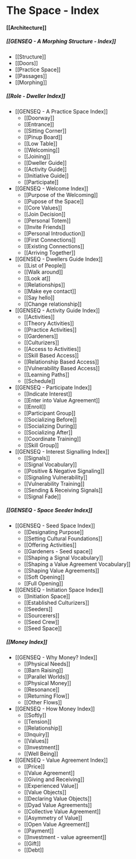 # The Space - Index

#### [[Architecture]]

##### [[GENSEQ - A Morphing Structure - Index]]
- [[Structure]]
- [[Doors]]
- [[Practice Space]]
- [[Passages]]
- [[Morphing]]

##### [[Role - Dweller Index]]
- [[GENSEQ - A Practice Space Index]]
	- [[Doorway]]
	- [[Entrance]]
	- [[Sitting Corner]]
	- [[Pinup Board]]
	- [[Low Table]]
	- [[Welcoming]]
	- [[Joining]]
	- [[Dweller Guide]]
	- [[Activity Guide]]
	- [[Initiative Guide]]
	- [[Participate]]
- [[GENSEQ - Welcome Index]]
	- [[Purpose of the Welcoming]]
	- [[Pupose of the Space]]
	- [[Core Values]]
	- [[Join Decision]]
	- [[Personal Totem]]
	- [[Invite Friends]]
	- [[Personal Introduction]]
	- [[First Connections]]
	- [[Existing Connections]]
	- [[Arriving Together]]
- [[GENSEQ - Dwellers Guide Index]]
	- [[List of People]]
	- [[Walk around]]
	- [[Look at]]
	- [[Relationships]]
	- [[Make eye contact]]
	- [[Say hello]]
	- [[Change relationship]]
- [[GENSEQ - Activity Guide Index]]
	- [[Activities]]
	- [[Theory Activities]]
	- [[Practice Activities]]
	- [[Gardeners]]
	- [[Culturizers]]
	- [[Access to Activities]]
	- [[Skill Based Access]]
	- [[Relationship Based Access]]
	- [[Vulnerability Based Access]]
	- [[Learning Paths]]
	- [[Schedule]]
- [[GENSEQ - Participate Index]]
	- [[Indicate Interest]]
	- [[Enter into Value Agreement]]
	- [[Enroll]]
	- [[Participant Group]]
	- [[Socializing Before]]
	- [[Socializing During]]
	- [[Socializing After]]
	- [[Coordinate Training]]
	- [[Skill Group]]
- [[GENSEQ - Interest Signalling Index]]
	- [[Signals]]
	- [[Signal Vocabulary]]
	- [[Positive & Negative Signaling]]
	- [[Signaling Vulnerability]]
	- [[Vulnerability Training]]
	- [[Sending & Receiving Signals]]
	- [[Signal Fade]]

##### [[GENSEQ - Space Seeder Index]]
- [[GENSEQ - Seed Space Index]]
	- [[Designating Purpose]]
	- [[Setting Cultural Foundations]]
	- [[Offering Activities]]
	- [[Gardeners - Seed space]]
	- [[Shaping a Signal Vocabulary]]
	- [[Shaping a Value Agreement Vocabulary]]
	- [[Shaping Value Agreements]]
	- [[Soft Opening]]
	- [[Full Opening]]
- [[GENSEQ - Initiation Space Index]]
	- [[Initiation Space]]
	- [[Established Culturizers]]
	- [[Seeders]]
	- [[Sourcerers]]
	- [[Seed Crew]]
	- [[Seed Space]]

##### [[Money Index]]
- [[GENSEQ - Why Money? Index]]
	- [[Physical Needs]]
	- [[Barn Raising]]
	- [[Parallel Worlds]]
	- [[Physical Money]]
	- [[Resonance]]
	- [[Returning Flow]]
	- [[Other Flows]]
- [[GENSEQ - How Money Index]]
	- [[Softly]]
	- [[Tension]]
	- [[Relationship]]
	- [[Inquiry]]
	- [[Values]]
	- [[Investment]]
	- [[Well Being]]
- [[GENSEQ - Value Agreement Index]]
	- [[Price]]
	- [[Value Agreement]]
	- [[Giving and Receiving]]
	- [[Experienced Value]]
	- [[Value Objects]]
	- [[Declaring Value Objects]]
	- [[Dyad Value Agreements]]
	- [[Collective Value Agreement]]
	- [[Asymmetry of Value]]
	- [[Open Value Agreement]]
	- [[Payment]]
	- [[Investment - value agreement]]
	- [[Gift]]
	- [[Debt]]